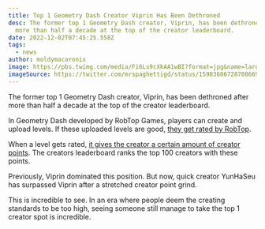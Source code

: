 ```yaml
---
title: Top 1 Geometry Dash Creator Viprin Has Been Dethroned
desc: The former top 1 Geometry Dash creator, Viprin, has been dethroned after
  more than half a decade at the top of the creator leaderboard.
date: 2022-12-02T07:45:25.558Z
tags:
  - news
author: moldymacaronix
image: https://pbs.twimg.com/media/Fi6Ls9cXkAA1wBI?format=jpg&name=large
imageSource: https://twitter.com/mrspaghettigd/status/1598368672870866944
---
```

The former top 1 Geometry Dash creator, Viprin, has been dethroned after more than half a decade at the top of the creator leaderboard.

In Geometry Dash developed by RobTop Games, players can create and upload levels. If these uploaded levels are good, [they get rated by RobTop](/posts/geometry-dash-levels-how-to-make-a-featured-level-2022/).

When a level gets rated, [it gives the creator a certain amount of creator points](/posts/top-geometry-dash-creator-viprin-is-about-to-be-dethroned/). The creators leaderboard ranks the top 100 creators with these points.

Previously, Viprin dominated this position. But now, quick creator YunHaSeu has surpassed Viprin after a stretched creator point grind.

This is incredible to see. In an era where people deem the creating standards to be too high, seeing someone still manage to take the top 1 creator spot is incredible.